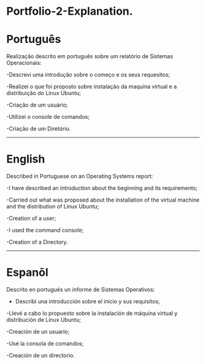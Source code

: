 
# Portfolio-2-Explanation.

# Português

Realização descrito em português sobre um relatório de Sistemas Operacionais:

-Descrevi uma introdução sobre o começo e os seus requesitos;

-Realizei o que foi proposto sobre instalação da maquina virtual e a distribuição do Linux Ubuntu;

-Criação de um usuário;

-Utilizei o console de comandos;

-Criação de um Diretório.


--------------------------------------------------------------------------------------------------------------------------------

# English 

Described in Portuguese on an Operating Systems report:

-I have described an introduction about the beginning and its requirements;

-Carried out what was proposed about the installation of the virtual machine and the distribution of Linux Ubuntu;

-Creation of a user;

-I used the command console;

-Creation of a Directory.

--------------------------------------------------------------------------------------------------------------------------------

# Espanõl 


Descrito en portugués  un informe de Sistemas Operativos:

- Describí una introducción sobre el inicio y sus requisitos;

-Llevé a cabo lo propuesto sobre la instalación de  máquina virtual y  distribución de Linux Ubuntu;

-Creación de un usuario;

-Usé la consola de comandos;

-Creación de un directorio.



